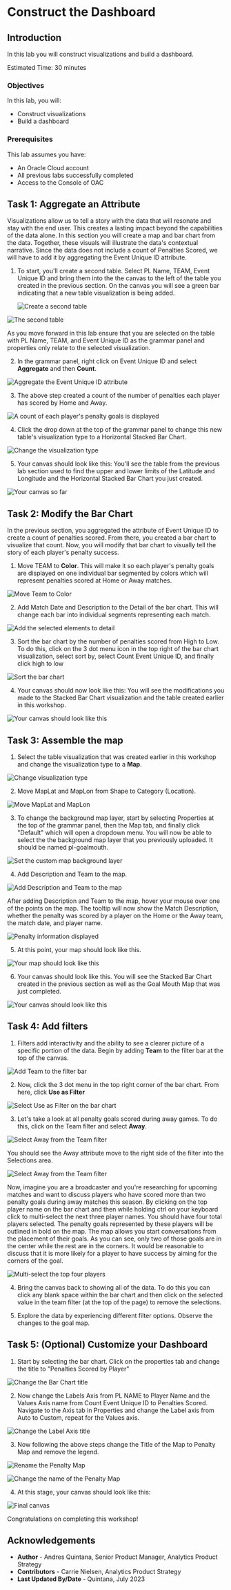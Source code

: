 # Construct the Dashboard

## Introduction

In this lab you will construct visualizations and build a dashboard.

Estimated Time: 30 minutes

### Objectives

In this lab, you will:
* Construct visualizations
* Build a dashboard

### Prerequisites

This lab assumes you have:
* An Oracle Cloud account
* All previous labs successfully completed
* Access to the Console of OAC


## Task 1: Aggregate an Attribute 
Visualizations allow us to tell a story with the data that will resonate and stay with the end user. This creates a lasting impact beyond the capabilities of the data alone. In this section you will create a map and bar chart from the data. Together, these visuals will illustrate the data's contextual narrative. Since the data does not include a count of Penalties Scored, we will have to add it by aggregating the Event Unique ID attribute.

1. To start, you'll create a second table. Select PL Name, TEAM, Event Unique ID and bring them into the the canvas to the left of the table you created in the previous section. On the canvas you will see a green bar indicating that a new table visualization is being added. 

	![Create a second table](images/aggregate-attribute1.png)

  ![The second table](images/aggregate-attribute6.png)

As you move forward in this lab ensure that you are selected on the table with PL Name, TEAM, and Event Unique ID as the grammar panel and properties only relate to the selected visualization. 

2. In the grammar panel, right click on Event Unique ID and select **Aggregate** and then **Count**.

  ![Aggregate the Event Unique ID attribute](images/aggregate-attribute2.png)

3. The above step created a count of the number of penalties each player has scored by Home and Away. 

  ![A count of each player's penalty goals is displayed](images/aggregate-attribute3.png) 

4. Click the drop down at the top of the grammar panel to change this new table's visualization type to a Horizontal Stacked Bar Chart.

  ![Change the visualization type](images/aggregate-attribute4.png)

5. Your canvas should look like this: You'll see the table from the previous lab section used to find the upper and lower limits of the Latitude and Longitude and  the Horizontal Stacked Bar Chart you just created.

  ![Your canvas so far](images/aggregate-attribute5.png)

## Task 2: Modify the Bar Chart
In the previous section, you aggregated the attribute of Event Unique ID to create a count of penalties scored. From there, you created a bar chart to visualize that count. Now, you will modify that bar chart to visually tell the story of each player's penalty success. 

1. Move TEAM to **Color**. This will make it so each player's penalty goals are displayed on one individual bar segmented by colors which will represent penalties scored at Home or Away matches.

  ![Move Team to Color](images/modify-barchart1.png)

2. Add Match Date and Description to the Detail of the bar chart. This will change each bar into individual segments representing each match.

  ![Add the selected elements to detail](images/modify-barchart2.png)

3. Sort the bar chart by the number of penalties scored from High to Low. To do this, click on the 3 dot menu icon in the top right of the bar chart visualization, select sort by, select Count Event Unique ID, and finally click high to low 
  
  ![Sort the bar chart](images/modify-barchart3.png)  

4. Your canvas should now look like this: You will see the modifications you made to the Stacked Bar Chart visualization and the table created earlier in this workshop.

  ![Your canvas should look like this](images/modify-barchart4.png)

## Task 3: Assemble the map

1. Select the table visualization that was created earlier in this workshop and change the visualization type to a **Map**. 

  ![Change visualization type](images/create-map1.png)

2. Move MapLat and MapLon from Shape to Category (Location). 

  ![Move MapLat and MapLon](images/create-map2.png)

3. To change the background map layer, start by selecting Properties at the top of the grammar panel, then the Map tab, and finally click "Default" which will open a dropdown menu. You will now be able to select the the background map layer that you previously uploaded. It should  be named pl-goalmouth.

  ![Set the custom map background layer](images/create-map3.png)

4. Add Description and Team to the map. 

  ![Add Description and Team to the map](images/create-map6.png)

After adding Description and Team to the map, hover your mouse over one of the points on the map. The tooltip will now show the Match Description, whether the penalty was scored by a player on the Home or the Away team, the match date, and player name. 

  ![Penalty information displayed](images/create-map7.png)

5. At this point, your map should look like this.

  ![Your map should look like this](images/create-map4.png)

6. Your canvas should look like this. You will see the Stacked Bar Chart created in the previous section as well as the Goal Mouth Map that was just completed. 
  
  ![Your canvas should look like this](images/create-map5.png)

## Task 4: Add filters

1. Filters add interactivity and the ability to see a clearer picture of a specific portion of the data. Begin by adding **Team** to the filter bar at the top of the canvas. 

  ![Add Team to the filter bar](images/add-filter1.png)

2. Now, click the 3 dot menu in the top right corner of the bar chart. From here, click **Use as Filter** 

  ![Select Use as Filter on the bar chart](images/add-filter2.png)

3. Let's take a look at all penalty goals scored during away games. To do this, click on the Team filter and select **Away**.  

  ![Select Away from the Team filter](images/add-filter3.png)

You should see the Away attribute move to the right side of the filter into the Selections area.

  ![Select Away from the Team filter](images/add-filter5.png)

Now, imagine you are a broadcaster and you're researching for upcoming matches and want to discuss players who have scored more than two penalty goals during away matches this season. By clicking on the top player name on the bar chart and then while holding ctrl on your keyboard click to multi-select the next three player names. You should have four total players selected. The penalty goals represented by these players will be outlined in bold on the map. The map allows you start conversations from the placement of their goals. As you can see, only two of those goals are in the center while the rest are in the corners. It would be reasonable to discuss that it is more likely for a player to have success by aiming for the corners of the goal.

  ![Multi-select the top four players](images/add-filter4.png)

4. Bring the canvas back to showing all of the data. To do this you can click any blank space within the bar chart and then click on the selected value in the team filter (at the top of the page) to remove the selections. 

5. Explore the data by experiencing different filter options. Observe the changes to the goal map. 

## Task 5: (Optional) Customize your Dashboard 

1. Start by selecting the bar chart. Click on the properties tab and change the title to "Penalties Scored by Player"

  ![Change the Bar Chart title](images/customize1.png)

2. Now change the Labels Axis from PL NAME to Player Name and the Values Axis name from Count Event Unique ID to Penalties Scored. Navigate to the Axis tab in Properties and change the Label axis from Auto to Custom, repeat for the Values axis. 

  ![Change the Label Axis title](images/customize2.png)

3. Now following the above steps change the Title of the Map to Penalty Map and remove the legend. 

  ![Rename the Penalty Map](images/customize3.png)

  ![Change the name of the Penalty Map](images/customize4.png)

4. At this stage, your canvas should look like this:

  ![Final canvas](images/customize5.png)

Congratulations on completing this workshop! 


## Acknowledgements
* **Author** - Andres Quintana, Senior Product Manager, Analytics Product Strategy
* **Contributors** -  Carrie Nielsen, Analytics Product Strategy
* **Last Updated By/Date** - Quintana, July 2023
